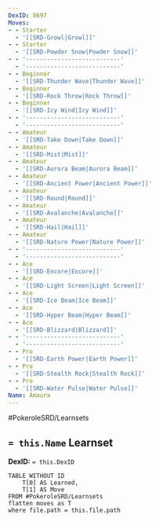 ```yaml
---
DexID: 0697
Moves:
- - Starter
  - '[[SRD-Growl|Growl]]'
- - Starter
  - '[[SRD-Powder Snow|Powder Snow]]'
- - '---------------------------'
  - '---------------------------'
- - Beginner
  - '[[SRD-Thunder Wave|Thunder Wave]]'
- - Beginner
  - '[[SRD-Rock Throw|Rock Throw]]'
- - Beginner
  - '[[SRD-Icy Wind|Icy Wind]]'
- - '---------------------------'
  - '---------------------------'
- - Amateur
  - '[[SRD-Take Down|Take Down]]'
- - Amateur
  - '[[SRD-Mist|Mist]]'
- - Amateur
  - '[[SRD-Aurora Beam|Aurora Beam]]'
- - Amateur
  - '[[SRD-Ancient Power|Ancient Power]]'
- - Amateur
  - '[[SRD-Round|Round]]'
- - Amateur
  - '[[SRD-Avalanche|Avalanche]]'
- - Amateur
  - '[[SRD-Hail|Hail]]'
- - Amateur
  - '[[SRD-Nature Power|Nature Power]]'
- - '---------------------------'
  - '---------------------------'
- - Ace
  - '[[SRD-Encore|Encore]]'
- - Ace
  - '[[SRD-Light Screen|Light Screen]]'
- - Ace
  - '[[SRD-Ice Beam|Ice Beam]]'
- - Ace
  - '[[SRD-Hyper Beam|Hyper Beam]]'
- - Ace
  - '[[SRD-Blizzard|Blizzard]]'
- - '---------------------------'
  - '---------------------------'
- - Pro
  - '[[SRD-Earth Power|Earth Power]]'
- - Pro
  - '[[SRD-Stealth Rock|Stealth Rock]]'
- - Pro
  - '[[SRD-Water Pulse|Water Pulse]]'
Name: Amaura
---
```


#PokeroleSRD/Learnsets

## `= this.Name` Learnset

**DexID:** `= this.DexID`

```dataview
TABLE WITHOUT ID
    T[0] AS Learned,
    T[1] AS Move
FROM #PokeroleSRD/Learnsets
flatten moves as T
where file.path = this.file.path
```
